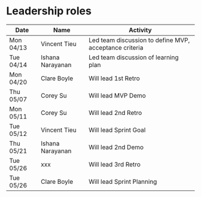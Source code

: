 # Leadership roles

| Date      | Name             | Activity                                               |
| --------- | ---------------- | ------------------------------------------------------ |
| Mon 04/13 | Vincent Tieu     | Led team discussion to define MVP, acceptance criteria |
| Tue 04/14 | Ishana Narayanan | Led team discussion of learning plan                   |
| Mon 04/20 | Clare Boyle      | Will lead 1st Retro                                    |
| Thu 05/07 | Corey Su         | Will lead MVP Demo                                     |
| Mon 05/11 | Corey Su         | Will lead 2nd Retro                                    |
| Tue 05/12 | Vincent Tieu     | Will lead Sprint Goal                                  |
| Thu 05/21 | Ishana Narayanan | Will lead 2nd Demo                                     |
| Tue 05/26 | xxx              | Will lead 3rd Retro                                    |
| Tue 05/26 | Clare Boyle      | Will lead Sprint Planning                              |
